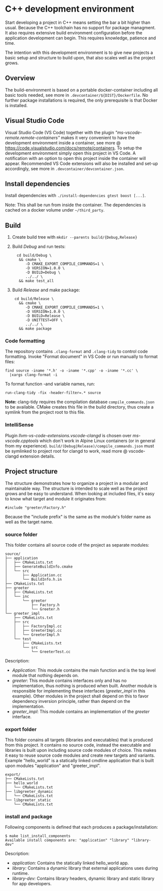 # C++ development environment

Start developing a project in C++ means setting the bar a bit higher than usual.
Because the C++ toolchain has no support for package managment. It also requires
extensive build environment configuration before the application development can
begin. This requires knowledge, patience and time.

The intention with this development environment is to give new projects
a basic setup and structure to build upon, that also scales well as
the project grows.

## Overview

The build-environment is based on a portable docker-container including all
basic tools needed, see more in `.devcontainer/${DIST}/Dockerfile`. No further
package installations is required, the only prerequisite is that Docker is
installed.

## Visual Studio Code

Visual Studio Code (VS Code) together with the plugin
_"ms-vscode-remote.remote-containers"_ makes it very convenient to have the
development environment inside a container, see more @
<https://code.visualstudio.com/docs/remote/containers>. To setup the development
environment simply open this project in VS Code. A notification with an option
to open this project inside the container will appear. Recommended VS Code
extensions will also be installed and set-up accordingly, see more in
`.devcontainer/devcontainer.json`.

## Install dependencies

Install dependencies with `./install-dependencies gtest boost [...]`.

Note: This shall be run from inside the container. The dependencies is cached
on a docker volume under `~/third_party`.

## Build

1. Create build tree with `mkdir --parents build/{Debug,Release}`

2. Build _Debug_ and run tests:

         cd build/Debug \
          && cmake \
             -D CMAKE_EXPORT_COMPILE_COMMANDS=1 \
             -D VERSION=1.0.0 \
             -D BUILD=Debug \
             ../../ \
          && make test_all

3. Build _Release_ and make package:

        cd build/Release \
          && cmake \
             -D CMAKE_EXPORT_COMPILE_COMMANDS=1 \
             -D VERSION=1.0.0 \
             -D BUILD=Release \
             -D UNITTEST=OFF \
             ../../ \
          && make package

### Code formatting

The repository contains `.clang-format` and `.clang-tidy` to control code
formatting. Invoke "Format document" in VS Code or run manually to format files:

    find source -iname '*.h' -o -iname '*.cpp' -o -iname '*.cc' \
      |xargs clang-format -i

To format function -and variable names, run:

    run-clang-tidy -fix -header-filter=.* source

__Note:__ clang-tidy requires the compilation database `compile_commands.json`
to be available. CMake creates this file in the build directory, thus create a
symlink from the project root to this file.

### IntelliSense

Plugin _llvm-vs-code-extensions.vscode-clangd_ is chosen over
_ms-vscode.cpptools_ which don't work in Alpine Linux containers (or in general
from my experience). `build/(Debug|Release)/compile_commands.json` must be
symlinked to project root for clangd to work, read more @ vscode-clangd
extension details.

## Project structure

The structure demonstrates how to organize a project in a modular and
maintainable way. The structure is intended to scale well as the project grows
and be easy to understand. When looking at included files, it's easy to
know what target and module it originates from:

    #include "greeter/Factory.h"

Because the "include prefix" is the same as the module's folder name as well as
the target name.

### source folder

This folder contains all source code of the project as separate modules:

    source/
    ├── application
    │   ├── CMakeLists.txt
    │   ├── GenerateBuildInfo.cmake
    │   └── src
    │       ├── Application.cc
    │       └── BuildInfo.h.in
    ├── CMakeLists.txt
    ├── greeter
    │   ├── CMakeLists.txt
    │   └── inc
    │       └── greeter
    │           ├── Factory.h
    │           └── Greeter.h
    └── greeter_impl
        ├── CMakeLists.txt
        ├── src
        │   ├── FactoryImpl.cc
        │   ├── GreeterImpl.cc
        │   └── GreeterImpl.h
        └── test
            ├── CMakeLists.txt
            └── src
                └── GreeterTest.cc

Description:

* _Application:_ This module contains the main function and is the top level
  module that nothing depends on.
* _greeter_: This module contains interfaces only and has no implementation,
  thus nothing is produced when built. Another module is responsible for
  implementing these interfaces (_greeter_impl_ in this example). Other
  modules in the project shall depend on this to favor dependency inversion
  principle, rather than depend on the implementation.
* _greeter_impl_: This module contains an implementation of the _greeter_
  interface.

### export folder

This folder conains all targets (libraries and executables) that is produced
from this project. It contains no source code, instead the executable and
libraries is built upon including source code modules of choice. This makes it
easy to reuse source code modules and create new targets and variants. Example
"hello_world" is a statically linked cmdline application that is built upon
modules "application" and  "greeter_impl".

    export/
    ├── CMakeLists.txt
    ├── hello_world
    │   └── CMakeLists.txt
    ├── libgreeter_dynamic
    │   └── CMakeLists.txt
    └── libgreeter_static
        └── CMakeLists.txt

### install and package

Following components is defined that each produces a package/installation:

    $ make list_install_components
    Available install components are: "application" "library" "library-dev"

Description:

* _application:_ Contains the statically linked hello_world app.
* _library:_ Contains a dynamic library that external applications uses during
  runtime.
* _library-dev:_ Contains library headers, dynamic library and static library
  for app developers.
